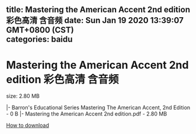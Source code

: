 
title: Mastering the American Accent 2nd edition 彩色高清 含音频
date: Sun Jan 19 2020 13:39:07 GMT+0800 (CST)    
categories: baidu
---

# Mastering the American Accent 2nd edition 彩色高清 含音频
size: 2.80 MB
 
 
|- Barron's Educational Series Mastering The American Accent, 2nd Edition - 0 B
|- Mastering the American Accent 2nd edition.pdf - 2.80 MB

[How to download](https://bpcam.bemobtrk.com/go/2ceec3aa-1ca2-46d6-b9ff-aaa5c184517c?jno=2118)